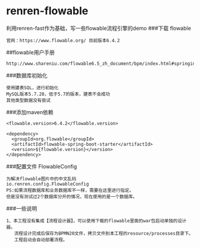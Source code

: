 # renren-flowable

利用renren-fast作为基础，写一些flowable流程引擎的demo
###下载 flowable
````$xslt
官网：https://www.flowable.org/ 目前版本6.4.2
````
##flowable用户手册
````$xslt
http://www.shareniu.com/flowable6.5_zh_document/bpm/index.html#springintegration

````
###数据库初始化
````$xslt
使用建表SQL，进行初始化
MySQL版本5.7.28，低于5.7的版本，建表不会成功
其他类型数据没有尝试
````
###添加maven依赖
````$xslt
<flowable.version>6.4.2</flowable.version>

<dependency>
  <groupId>org.flowable</groupId>
  <artifactId>flowable-spring-boot-starter</artifactId>
  <version>${flowable.version}</version>
</dependency>
````
###配置文件 FlowableConfig
```$xslt
为解决flowable图片中的中文乱码
io.renren.config.FlowableConfig
PS:如果流程数据库和业务数据库不一样，需要在这里进行指定。
但是没有测试过2个数据库分开的情况，现在使用的是一个数据库。
```

###一些说明
```$xslt
1、本工程没有集成【流程设计器】，可以使用下载的flowable里面的war包启动单独的设计器。
   流程设计完成后保存为BPMN20文件，拷贝文件到本工程的resource/processes目录下。
   工程启动会自动部署流程。
```
